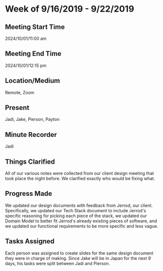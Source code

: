 # Week of 9/16/2019 - 9/22/2019
## Meeting Start Time
2024/10/01/11:00 am

## Meeting End Time
2024/10/01/12:15 pm

## Location/Medium
Remote, Zoom

## Present
Jadi, Jake, Pierson, Payton

## Minute Recorder
Jadi

## Things Clarified
All of our various notes were collected from our client design meeting that took place the night before. We clarified exactly who would be fixing what.

## Progress Made
We updated our design documents with feedback from Jerrod, our client. Specifically, we updated our Tech Stack document to include Jerrod's specific reasoning for picking each piece of the stack, we updated our Domain Model to better 
fit Jerrod's already existing pieces of software, and we updated our functional requirements to be more specific and less vague.

## Tasks Assigned
Each person was assigned to create slides for the same design document they were in charge of making. Since Jake will be in Japan for the next 9 days, his tasks were split between Jadi and Pierson.
